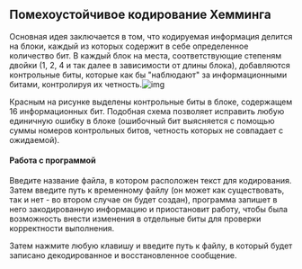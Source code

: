 ## Помехоустойчивое кодирование Хемминга

Основная  идея заключается в том, что кодируемая информация делится на блоки, каждый из которых содержит в себе определенное количество бит. В каждый блок на места, соответствующие степеням двойки (1, 2, 4 и так далее в зависимости от длины блока), добавляются контрольные биты, которые как бы "наблюдают" за информационными битами, контролируя их четность.![img](https://habrastorage.org/storage2/5bb/3f1/983/5bb3f198377397fa041e5bb390eec466.png)

Красным на рисунке выделены контрольные биты в блоке, содержащем 16 информационных бит. Подобная схема позволяет исправить любую единичную ошибку в блоке (ошибочный бит выясняется с помощью суммы номеров контрольных битов, четность которых не совпадает с ожидаемой).

#### Работа с программой

Введите название файла, в котором расположен текст для кодирования. Затем введите путь к временному файлу (он может как существовать, так и нет -  во втором случае он будет создан), программа запишет в него закодированную информацию и приостановит работу, чтобы была возможность внести изменения в отдельные биты для проверки корректности выполнения.

Затем нажмите любую клавишу и введите путь к файлу, в который будет записано декодированное и восстановленное сообщение.
